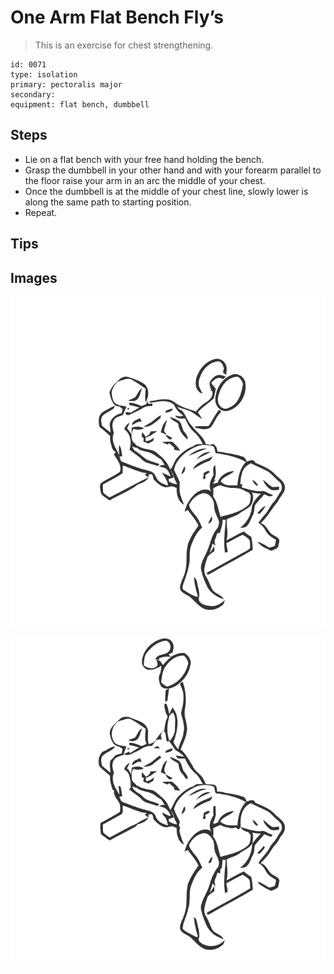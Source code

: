 # One Arm Flat Bench Fly’s
> This is an exercise for chest strengthening.

``` 
id: 0071 
type: isolation 
primary: pectoralis major 
secondary:  
equipment: flat bench, dumbbell 
``` 

## Steps

 - Lie on a flat bench with your free hand holding the bench.
 - Grasp the dumbbell in your other hand and with your forearm parallel to the floor raise your arm in an arc the middle of your chest.
 - Once the dumbbell is at the middle of your chest line, slowly lower is along the same path to starting position.
 - Repeat.

## Tips


## Images

![](./../svg/0071-relaxation.svg)

![](./../svg/0071-tension.svg)
